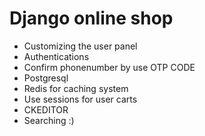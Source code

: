# Django online shop
- Customizing the user panel
- Authentications
- Confirm phonenumber by use OTP CODE
- Postgresql
- Redis for caching system
- Use sessions for user carts
- CKEDITOR
- Searching
:)
